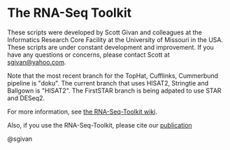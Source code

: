 # The RNA-Seq Toolkit #

These scripts were developed by Scott Givan and colleagues at the Informatics Research Core Facility at the University of Missouri in the USA.
These scripts are under constant development and improvement. If you have any questions or concerns, please contact Scott at sgivan@yahoo.com.

Note that the most recent branch for the TopHat, Cufflinks, Cummerbund pipeline is "doku". The current branch that uses HISAT2, Stringtie and Ballgown is "HISAT2". The FirstSTAR branch is being adpated to use STAR and DESeq2.

For more information, see [the RNA-Seq-Toolkit wiki](https://github.com/sgivan/RNA-Seq-Toolkit/wiki/0.-How-to-Use-the-RNA-Seq-Toolkit).

Also, if you use the RNA-Seq-Toolkit, please cite our [publication](http://www.springerlink.com/content/mu65310036466275/)

@sgivan

